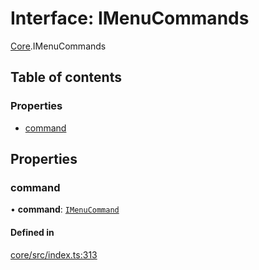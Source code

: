 # Interface: IMenuCommands

[Core](../modules/Core.md).IMenuCommands

## Table of contents

### Properties

- [command](Core.IMenuCommands.md#command)

## Properties

### command

• **command**: [`IMenuCommand`](Core.IMenuCommand.md)

#### Defined in

[core/src/index.ts:313](https://github.com/iniquitybbs/iniquity/blob/d7c93a1/packages/core/src/index.ts#L313)

